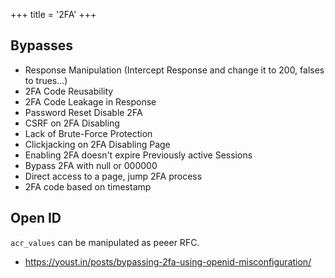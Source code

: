 +++
title = '2FA'
+++

## Bypasses

- Response Manipulation (Intercept Response and change it to 200, falses to trues...)
- 2FA Code Reusability
- 2FA Code Leakage in Response
- Password Reset Disable 2FA
- CSRF on 2FA Disabling
- Lack of Brute-Force Protection
- Clickjacking on 2FA Disabling Page
- Enabling 2FA doesn't expire Previously active Sessions
- Bypass 2FA with null or 000000
- Direct access to a page, jump 2FA process
- 2FA code based on timestamp

## Open ID

`acr_values` can be manipulated as peeer RFC.
- https://youst.in/posts/bypassing-2fa-using-openid-misconfiguration/
